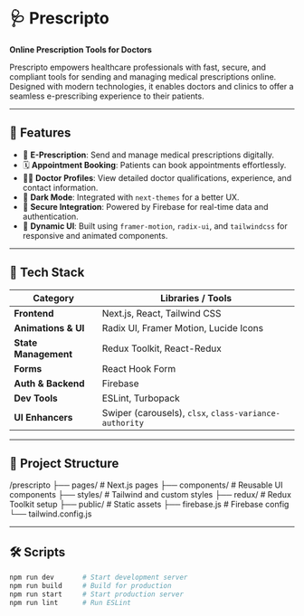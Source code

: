 # 🩺 Prescripto

**Online Prescription Tools for Doctors**

Prescripto empowers healthcare professionals with fast, secure, and compliant tools for sending and managing medical prescriptions online. Designed with modern technologies, it enables doctors and clinics to offer a seamless e-prescribing experience to their patients.

---

## 🚀 Features

- 📄 **E-Prescription**: Send and manage medical prescriptions digitally.
- 🗓️ **Appointment Booking**: Patients can book appointments effortlessly.
- 👨‍⚕️ **Doctor Profiles**: View detailed doctor qualifications, experience, and contact information.
- 🌙 **Dark Mode**: Integrated with `next-themes` for a better UX.
- 🔐 **Secure Integration**: Powered by Firebase for real-time data and authentication.
- 🔄 **Dynamic UI**: Built using `framer-motion`, `radix-ui`, and `tailwindcss` for responsive and animated components.

---

## 🧩 Tech Stack

| Category        | Libraries / Tools |
|----------------|-------------------|
| **Frontend**    | Next.js, React, Tailwind CSS |
| **Animations & UI** | Radix UI, Framer Motion, Lucide Icons |
| **State Management** | Redux Toolkit, React-Redux |
| **Forms**       | React Hook Form |
| **Auth & Backend** | Firebase |
| **Dev Tools**   | ESLint, Turbopack |
| **UI Enhancers** | Swiper (carousels), `clsx`, `class-variance-authority` |

---

## 📁 Project Structure

/prescripto
├── pages/ # Next.js pages
├── components/ # Reusable UI components
├── styles/ # Tailwind and custom styles
├── redux/ # Redux Toolkit setup
├── public/ # Static assets
├── firebase.js # Firebase config
└── tailwind.config.js


---

## 🛠️ Scripts

```bash
npm run dev       # Start development server
npm run build     # Build for production
npm run start     # Start production server
npm run lint      # Run ESLint

